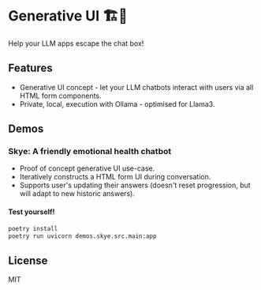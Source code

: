 # Generative UI 🏗️💬
Help your LLM apps escape the chat box!

## Features

* Generative UI concept - let your LLM chatbots interact with users via all HTML form components.
* Private, local, execution with Ollama - optimised for Llama3.

## Demos

### Skye: A friendly emotional health chatbot

* Proof of concept generative UI use-case.
* Iteratively constructs a HTML form UI during conversation.
* Supports user's updating their answers (doesn't reset progression, but will adapt to new historic answers).

#### Test yourself!

```zsh
poetry install
poetry run uvicorn demos.skye.src.main:app
```

## License
MIT

